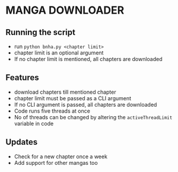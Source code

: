# MANGA DOWNLOADER

## Running the script

* run `python bnha.py <chapter limit>`
* chapter limit is an optional argument
* If no chapter limit is mentioned, all chapters are downloaded

## Features

* download chapters till mentioned chapter
* chapter limit must be passed as a CLI argument
* If no CLI argument is passed, all chapters are downloaded
* Code runs five threads at once
* No of threads can be changed by altering the `activeThreadLimit` variable in code

## Updates

* Check for a new chapter once a week
* Add support for other mangas too
